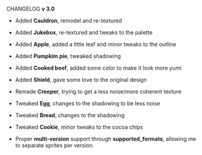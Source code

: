 CHANGELOG **v 3.0**

- Added **Cauldron**, remodel and re-textured
- Added **Jukebox**, re-textured and tweaks to the palette


- Added **Apple**, added a little leaf and minor tweaks to the outline
- Added **Pumpkim pie**, tweaked shadowing
- Added **Cooked beef**, added some color to make it look more yumi


- Added **Shield**, gave some love to the original design


- Remade **Creeper**, trying to get a less noise/more coherent texture 


- Tweaked **Egg**, changes to the shadowing to be less noise
- Tweaked **Bread**, changes to the shadowing
- Tweaked **Cookie**, minor tweaks to the cocoa chips


- Proper **multi-version** support through **supported_formats**, allowing me to separate sprites per version. 